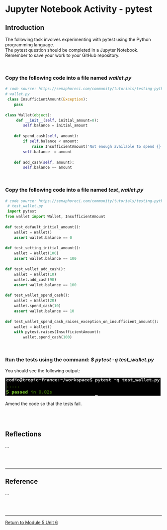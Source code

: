 # Jupyter Notebook Activity - pytest

## Introduction
The following task involves experimenting with pytest using the Python programming language. <br> 
The pytest question should be completed in a Jupyter Notebook. <br>
Remember to save your work to your GitHub repository. 

<br>

### Copy the following code into a file named _wallet.py_

```python
# code source: https://semaphoreci.com/community/tutorials/testing-python-applications-with-pytest
# wallet.py
 class InsufficientAmount(Exception):
    pass
  
class Wallet(object):
     def __init__(self, initial_amount=0):
        self.balance = initial_amount
 
    def spend_cash(self, amount):
        if self.balance < amount:
            raise InsufficientAmount('Not enough available to spend {}'.format(amount))
        self.balance -= amount
 
    def add_cash(self, amount):
        self.balance += amount
```

<br>

### Copy the following code into a file named _test_wallet.py_

```python
# code source: https://semaphoreci.com/community/tutorials/testing-python-applications-with-pytest
 # test_wallet.py
 import pytest
from wallet import Wallet, InsufficientAmount

def test_default_initial_amount():
    wallet = Wallet()
    assert wallet.balance == 0
 
def test_setting_initial_amount():
    wallet = Wallet(100)
    assert wallet.balance == 100
 
def test_wallet_add_cash():
    wallet = Wallet(10)
    wallet.add_cash(90)
    assert wallet.balance == 100
 
def test_wallet_spend_cash():
    wallet = Wallet(20)
    wallet.spend_cash(10)
    assert wallet.balance == 10
 
def test_wallet_spend_cash_raises_exception_on_insufficient_amount():
    wallet = Wallet()
    with pytest.raises(InsufficientAmount):
        wallet.spend_cash(100)
```

<br>

### Run the tests using the command: _$ pytest -q test_wallet.py_ <br>
You should see the following output:

<img src="SEPM_Unit06_Run.jpg" alt="output" width="500"/>

Amend the code so that the tests fail.

<br><br>

## Reflections
...

<br><br>

---

## Reference
...

<br><br>

---

[Return to Module 5 Unit 6](SEPM_Unit06.md)
